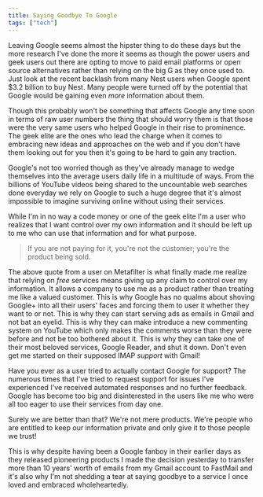 ```yaml
---
title: Saying Goodbye To Google
tags: ["tech"]
---
```

Leaving Google seems almost the hipster thing to do these days but the more research I've done the more it seems as though the power users and geek users out there are opting to move to paid email platforms or open source alternatives rather than relying on the big G as they once used to. Just look at the recent backlash from many Nest users when Google spent $3.2 billion to buy Nest. Many people were turned off by the potential that Google would be gaining even _more_ information about them.

Though this probably won't be something that affects Google any time soon in terms of raw user numbers the thing that should worry them is that those were the very same users who helped Google in their rise to prominence. The geek elite are the ones who lead the charge when it comes to embracing new ideas and approaches on the web and if you don't have them looking out for you then it's going to be hard to gain any traction.

Google's not too worried though as they've already manage to wedge themselves into the average users daily life in a multitude of ways. From the billions of YouTube videos being shared to the uncountable web searches done everyday we rely on Google to such a huge degree that it's almost impossible to imagine surviving online without using their services.

While I'm in no way a code money or one of the geek elite I'm a user who realizes that I want control over my own information and it should be left up to me who can use that information and for what purpose.

> If you are not paying for it, you're not the customer; you're the product being sold.

The above quote from a user on Metafilter is what finally made me realize that relying on *free* services means giving up any claim to control over my information. It allows a company to use me as a product rather than treating me like a valued customer. This is why Google has no qualms about shoving Google+ into all their users' faces and forcing them to user it whether they want to or not. This is why they can start serving ads as emails in Gmail and not bat an eyelid. This is why they can make introduce a new commenting system on YouTube which only makes the comments worse than they were before and not be too bothered about it. This is why they can take one of their most beloved services, Google Reader, and shut it down. Don't even get me started on their supposed IMAP *support* with Gmail!

Have you ever as a user tried to actually contact Google for support? The numerous times that I've tried to request support for issues I've experienced I've received automated responses and no further feedback. Google has become too big and disinterested in the users like me who were all too eager to use their services from day one.

Surely we are better than that? We're not mere products. We're people who are entitled to keep our information private and only give it to those people we trust!

This is why despite having been a Google fanboy in their earlier days as they released pioneering products I made the decision yesterday to transfer more than 10 years' worth of emails from my Gmail account to FastMail and it's also why I'm not shedding a tear at saying goodbye to a service I once loved and embraced wholeheartedly.
